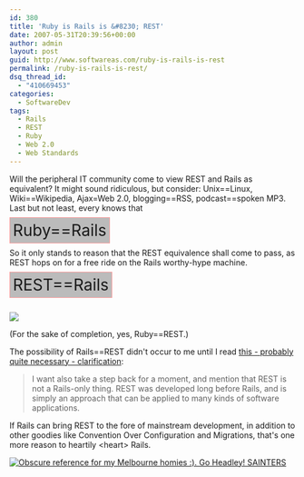 ```yaml
---
id: 380
title: 'Ruby is Rails is &#8230; REST'
date: 2007-05-31T20:39:56+00:00
author: admin
layout: post
guid: http://www.softwareas.com/ruby-is-rails-is-rest
permalink: /ruby-is-rails-is-rest/
dsq_thread_id:
  - "410669453"
categories:
  - SoftwareDev
tags:
  - Rails
  - REST
  - Ruby
  - Web 2.0
  - Web Standards
---
```

Will the peripheral IT community come to view REST and Rails as equivalent? It might sound ridiculous, but consider: Unix==Linux, Wiki==Wikipedia, Ajax=Web 2.0, blogging==RSS, podcast==spoken MP3. Last but not least, every knows that

<span style="border: 1px solid #f99; font-size: 200%; background: #bbb; padding: 5px;">Ruby==Rails</div>

So it only stands to reason that the REST equivalence shall come to pass, as REST hops on for a free ride on the Rails worthy-hype machine.

<p><span style="border: 1px solid #f99; font-size: 200%; background: #bbb; padding: 5px;">REST==Rails</span></p>
<p>&nbsp;<br/>
<a href="http://www.mishmashmusic.com/sleepy.shtml"><img src="http://www.mishmashmusic.com/images/Sleepy_Train.jpg"></a>
</p>

(For the sake of completion, yes, Ruby==REST.)

The possibility of Rails==REST didn't occur to me until I read <a href="http://www.softiesonrails.com/2007/4/18/rest-101-part-4-routing">this - probably quite necessary - clarification</a>:
<blockquote><p>
I want also take a step back for a moment, and mention that REST is not a Rails-only thing. REST was developed long before Rails, and is simply an approach that can be applied to many kinds of software applications.</p></blockquote>

If Rails can bring REST to the fore of mainstream development, in addition to other goodies like Convention Over Configuration and Migrations, that's one more reason to heartily &lt;heart&gt; Rails.

<a href="http://www.rrr.org.au/"><img src="http://www.rrr.org.au/images/logo/logo_main.jpg" title="Obscure reference for my Melbourne homies :). Go Headley! SAINTERS"></a>